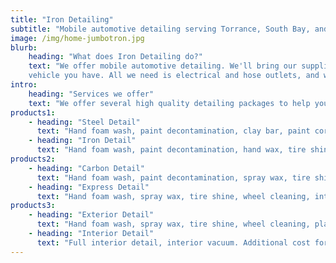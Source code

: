 ```yaml
---
title: "Iron Detailing"
subtitle: "Mobile automotive detailing serving Torrance, South Bay, and surrounding areas. Locally owned & operated."
image: /img/home-jumbotron.jpg
blurb:
    heading: "What does Iron Detailing do?"
    text: "We offer mobile automotive detailing. We'll bring our supplies and equipment to wherever you are to service your car, truck, van, bus, train, or whatever 
    vehicle you have. All we need is electrical and hose outlets, and we can service your vehicle."
intro:
    heading: "Services we offer"
    text: "We offer several high quality detailing packages to help you clean, decontaminate, and protect your vehicle."
products1:
    - heading: "Steel Detail"
      text: "Hand foam wash, paint decontamination, clay bar, paint correction polish, ceramic hand wax, tire shine, wheel cleaning, interior detail, interior vacuum, plastic and vinyl recovery. Additional cost for interior shampoo."
    - heading: "Iron Detail"
      text: "Hand foam wash, paint decontamination, hand wax, tire shine, wheel cleaning, interior detail, interior vacuum, plastic and vinyl recovery. Additional cost for interior shampoo."
products2:
    - heading: "Carbon Detail"
      text: "Hand foam wash, paint decontamination, spray wax, tire shine, wheel cleaning, interior detail, interior vacuum, plastic and vinyl recovery. Additional cost for interior shampoo."
    - heading: "Express Detail"
      text: "Hand foam wash, spray wax, tire shine, wheel cleaning, interior vacuum, interior wipe down, plastic and vinyl recovery."
products3:
    - heading: "Exterior Detail"
      text: "Hand foam wash, spray wax, tire shine, wheel cleaning, plastic and vinyl recovery. Additional cost for hand wax and clay bar upgrades."
    - heading: "Interior Detail"
      text: "Full interior detail, interior vacuum. Additional cost for interior shampoo."
---
```


